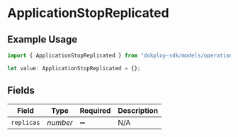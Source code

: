 # ApplicationStopReplicated

## Example Usage

```typescript
import { ApplicationStopReplicated } from "dokploy-sdk/models/operations";

let value: ApplicationStopReplicated = {};
```

## Fields

| Field              | Type               | Required           | Description        |
| ------------------ | ------------------ | ------------------ | ------------------ |
| `replicas`         | *number*           | :heavy_minus_sign: | N/A                |